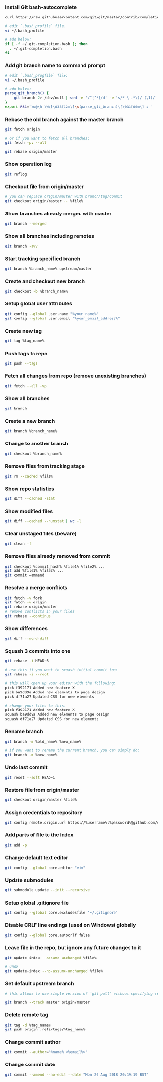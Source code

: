 ### Install Git bash-autocomplete

```bash
curl https://raw.githubusercontent.com/git/git/master/contrib/completion/git-completion.bash -o ~/.git-completion.bash

# edit `.bash_profile` file:
vi ~/.bash_profile

# add below:
if [ -f ~/.git-completion.bash ]; then
  . ~/.git-completion.bash
fi
```

### Add git branch name to command prompt

```bash
# edit `.bash_progfile` file:
vi ~/.bash_profile

# add below:
parse_git_branch() {
    git branch 2> /dev/null | sed -e '/^[^*]/d' -e 's/* \(.*\)/ (\1)/'
}
export PS1="\u@\h \W\[\033[32m\]\$(parse_git_branch)\[\033[00m\] $ "
```

### Rebase the old branch against the master branch

```bash
git fetch origin

# or if you want to fetch all branches:
git fetch -pv --all

git rebase origin/master
```

### Show operation log

```bash
git reflog
```

### Checkout file from origin/master

```bash
# you can replace origin/master with branch/tag/commit 
git checkout origin/master -- %file%
```

### Show branches already merged with master

```bash
git branch --merged
```

### Show all branches including remotes

```bash
git branch -avv
```

### Start tracking specified branch

```bash
git branch %branch_name% upstream/master
```

### Create and checkout new branch

```bash
git checkout -b %branch_name%
```

### Setup global user attributes

```bash
git config --global user.name "%your_name%"
git config --global user.email "%your_email_address%"
```

### Create new tag

```bash
git tag %tag_name%
```

### Push tags to repo

```bash
git push --tags
```

### Fetch all changes from repo (remove unexisting branches)

```bash
git fetch --all -vp
```

### Show all branches

```bash
git branch
```

### Create a new branch

```bash
git branch %branch_name%
```

### Change to another branch

```bash
git checkout %branch_name%
```

### Remove files from tracking stage

```bash
git rm --cached %file%
```

### Show repo statistics

```bash
git diff --cached -stat
```

### Show modified files

```bash
git diff --cached --numstat | wc -l
```

### Clear unstaged files (beware)

```bash
git clean -f
```

### Remove files already removed from commit

```bash
git checkout %commit_hash% %file1% %file2% ...
git add %file1% %file2% ...
git commit —ammend
```

### Resolve a merge conflicts

```bash
git fetch -v fork
git fetch -v origin
git rebase origin/master
# remove conflicts in your files
git rebase --continue
```

### Show differences

```bash
git diff --word-diff
```

### Squash 3 commits into one

```bash
git rebase -i HEAD~3

# use this if you want to squash initial commit too:
git rebase -i --root

# this will open up your editor with the following:
pick f392171 Added new feature X
pick ba9dd9a Added new elements to page design
pick df71a27 Updated CSS for new elements

# change your files to this:
pick f392171 Added new feature X
squash ba9dd9a Added new elements to page design
squash df71a27 Updated CSS for new elements
```

### Rename branch

```bash
git branch -m %old_name% %new_name%

# if you want to rename the current branch, you can simply do:
git branch -m %new_name%
```

### Undo last commit

```bash
git reset --soft HEAD~1
```

### Restore file from origin/master

```bash
git checkout origin/master %file%
```

### Assign credentials to repository

```bash
git config remote.origin.url https://%username%:%password%@github.com/some/repository.git
```

### Add parts of file to the index

```bash
git add -p
```

### Change default text editor

```bash
git config --global core.editor "vim"
```

### Update submodules

```bash
git submodule update --init --recursive
```

### Setup global .gitignore file

```bash
git config --global core.excludesfile '~/.gitignore'
```

### Disable CRLF line endings (used on Windows) globally

```bash
git config --global core.autocrlf false
```

### Leave file in the repo, but ignore any future changes to it

```bash
git update-index --assume-unchanged %file%

# undo
git update-index --no-assume-unchanged %file%
```

### Set default upstream branch

```bash
# this allows to use simple version of `git pull` without specifying remote branch

git branch --track master origin/master
```

### Delete remote tag

```bash
git tag -d %tag_name%
git push origin :refs/tags/%tag_name%
```

### Change commit author

```bash
git commit --author="%name% <%email%>"
```

### Change commit date

```bash
git commit --amend --no-edit --date "Mon 20 Aug 2018 20:19:19 BST"
```
